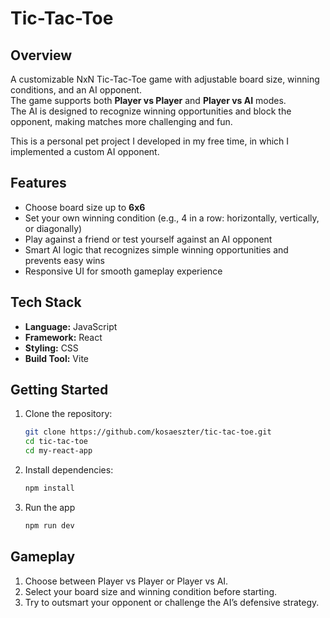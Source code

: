# Tic-Tac-Toe 

## Overview
A customizable NxN Tic-Tac-Toe game with adjustable board size, winning conditions, and an AI opponent.  
The game supports both **Player vs Player** and **Player vs AI** modes.  
The AI is designed to recognize winning opportunities and block the opponent, making matches more challenging and fun.

This is a personal pet project I developed in my free time, in which I implemented a custom AI opponent.

## Features
- Choose board size up to **6x6**
- Set your own winning condition (e.g., 4 in a row: horizontally, vertically, or diagonally)
- Play against a friend or test yourself against an AI opponent
- Smart AI logic that recognizes simple winning opportunities and prevents easy wins
- Responsive UI for smooth gameplay experience

## Tech Stack
- **Language:** JavaScript  
- **Framework:** React  
- **Styling:** CSS  
- **Build Tool:** Vite  


## Getting Started
1. Clone the repository:
   ```bash
   git clone https://github.com/kosaeszter/tic-tac-toe.git
   cd tic-tac-toe
   cd my-react-app
    ```

2. Install dependencies:
      ```bash
   npm install
   ```
3. Run the app
   ```bash
   npm run dev
   ```
   
## Gameplay
1. Choose between Player vs Player or Player vs AI.
2. Select your board size and winning condition before starting.
3. Try to outsmart your opponent or challenge the AI’s defensive strategy.
